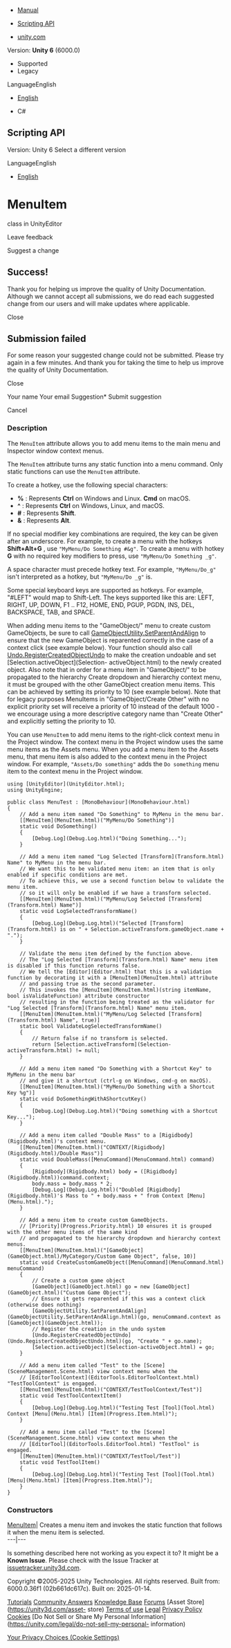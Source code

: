 [ ]()

  * [Manual](../Manual/index.html)
  * [Scripting API](../ScriptReference/index.html)

  * [unity.com](https://unity.com/)

Version: **Unity 6** (6000.0)

  * Supported
  * Legacy

LanguageEnglish

  * [English]()

  * C#

[ ](https://docs.unity3d.com)

## Scripting API

Version: Unity 6 Select a different version

LanguageEnglish

  * [English]()

# MenuItem

class in UnityEditor

Leave feedback

Suggest a change

## Success!

Thank you for helping us improve the quality of Unity Documentation. Although
we cannot accept all submissions, we do read each suggested change from our
users and will make updates where applicable.

Close

## Submission failed

For some reason your suggested change could not be submitted. Please <a>try
again</a> in a few minutes. And thank you for taking the time to help us
improve the quality of Unity Documentation.

Close

Your name Your email Suggestion* Submit suggestion

Cancel

[ ]()

### Description

The `MenuItem` attribute allows you to add menu items to the main menu and
Inspector window context menus.

The `MenuItem` attribute turns any static function into a menu command. Only
static functions can use the `MenuItem` attribute.  
  
To create a hotkey, use the following special characters:

  * **%** : Represents **Ctrl** on Windows and Linux. **Cmd** on macOS.
  * **^** : Represents **Ctrl** on Windows, Linux, and macOS.
  * **#** : Represents **Shift**.
  * **&** : Represents **Alt**.

If no special modifier key combinations are required, the key can be given
after an underscore. For example, to create a menu with the hotkeys
**Shift+Alt+G** , use `"MyMenu/Do Something #&g"`. To create a menu with
hotkey **G** with no required key modifiers to press, use `"MyMenu/Do
Something _g"`.  
  
A space character must precede hotkey text. For example, `"MyMenu/Do_g"` isn't
interpreted as a hotkey, but `"MyMenu/Do _g"` is.  
  
Some special keyboard keys are supported as hotkeys. For example, "#LEFT"
would map to Shift-Left. The keys supported like this are: LEFT, RIGHT, UP,
DOWN, F1 .. F12, HOME, END, PGUP, PGDN, INS, DEL, BACKSPACE, TAB, and SPACE.  
  
When adding menu items to the "GameObject/" menu to create custom GameObjects,
be sure to call
[GameObjectUtility.SetParentAndAlign](GameObjectUtility.SetParentAndAlign.html)
to ensure that the new GameObject is reparented correctly in the case of a
context click (see example below). Your function should also call
[Undo.RegisterCreatedObjectUndo](Undo.RegisterCreatedObjectUndo.html) to make
the creation undoable and set [Selection.activeObject](Selection-
activeObject.html) to the newly created object. Also note that in order for a
menu item in "GameObject/" to be propagated to the hierarchy Create dropdown
and hierarchy context menu, it must be grouped with the other GameObject
creation menu items. This can be achieved by setting its priority to 10 (see
example below). Note that for legacy purposes MenuItems in "GameObject/Create
Other" with no explicit priority set will receive a priority of 10 instead of
the default 1000 - we encourage using a more descriptive category name than
"Create Other" and explicitly setting the priority to 10.  
  
You can use `MenuItem` to add menu items to the right-click context menu in
the Project window. The context menu in the Project window uses the same menu
items as the Assets menu. When you add a menu item to the Assets menu, that
menu item is also added to the context menu in the Project window. For
example, `"Assets/Do something"` adds the `Do something` menu item to the
context menu in the Project window.

    
    
    using [UnityEditor](UnityEditor.html);
    using UnityEngine;  
      
    public class MenuTest : [MonoBehaviour](MonoBehaviour.html)
    {
        // Add a menu item named "Do Something" to MyMenu in the menu bar.
        [[MenuItem](MenuItem.html)("MyMenu/Do Something")]
        static void DoSomething()
        {
            [Debug.Log](Debug.Log.html)("Doing Something...");
        }  
      
        // Add a menu item named "Log Selected [Transform](Transform.html) Name" to MyMenu in the menu bar.
        // We want this to be validated menu item: an item that is only enabled if specific conditions are met.
        // To achieve this, we use a second function below to validate the menu item.
        // so it will only be enabled if we have a transform selected.
        [[MenuItem](MenuItem.html)("MyMenu/Log Selected [Transform](Transform.html) Name")]
        static void LogSelectedTransformName()
        {
            [Debug.Log](Debug.Log.html)("Selected [Transform](Transform.html) is on " + Selection.activeTransform.gameObject.name + ".");
        }  
      
        // Validate the menu item defined by the function above.
        // The "Log Selected [Transform](Transform.html) Name" menu item is disabled if this function returns false.
        // We tell the [Editor](Editor.html) that this is a validation function by decorating it with a [MenuItem](MenuItem.html) attribute
        // and passing true as the second parameter.
        // This invokes the [MenuItem](MenuItem.html)(string itemName, bool isValidateFunction) attribute constructor
        // resulting in the function being treated as the validator for "Log Selected [Transform](Transform.html) Name" menu item.
        [[MenuItem](MenuItem.html)("MyMenu/Log Selected [Transform](Transform.html) Name", true)]
        static bool ValidateLogSelectedTransformName()
        {
            // Return false if no transform is selected.
            return [Selection.activeTransform](Selection-activeTransform.html) != null;
        }  
      
        // Add a menu item named "Do Something with a Shortcut Key" to MyMenu in the menu bar
        // and give it a shortcut (ctrl-g on Windows, cmd-g on macOS).
        [[MenuItem](MenuItem.html)("MyMenu/Do Something with a Shortcut Key %g")]
        static void DoSomethingWithAShortcutKey()
        {
            [Debug.Log](Debug.Log.html)("Doing something with a Shortcut Key...");
        }  
      
        // Add a menu item called "Double Mass" to a [Rigidbody](Rigidbody.html)'s context menu.
        [[MenuItem](MenuItem.html)("CONTEXT/[Rigidbody](Rigidbody.html)/Double Mass")]
        static void DoubleMass([MenuCommand](MenuCommand.html) command)
        {
            [Rigidbody](Rigidbody.html) body = ([Rigidbody](Rigidbody.html))command.context;
            body.mass = body.mass * 2;
            [Debug.Log](Debug.Log.html)("Doubled [Rigidbody](Rigidbody.html)'s Mass to " + body.mass + " from Context [Menu](Menu.html).");
        }  
      
        // Add a menu item to create custom GameObjects.
        // [Priority](Progress.Priority.html) 10 ensures it is grouped with the other menu items of the same kind
        // and propagated to the hierarchy dropdown and hierarchy context menus.
        [[MenuItem](MenuItem.html)("[GameObject](GameObject.html)/MyCategory/Custom Game Object", false, 10)]
        static void CreateCustomGameObject([MenuCommand](MenuCommand.html) menuCommand)
        {
            // Create a custom game object
            [GameObject](GameObject.html) go = new [GameObject](GameObject.html)("Custom Game Object");
            // Ensure it gets reparented if this was a context click (otherwise does nothing)
            [GameObjectUtility.SetParentAndAlign](GameObjectUtility.SetParentAndAlign.html)(go, menuCommand.context as [GameObject](GameObject.html));
            // Register the creation in the undo system
            [Undo.RegisterCreatedObjectUndo](Undo.RegisterCreatedObjectUndo.html)(go, "Create " + go.name);
            [Selection.activeObject](Selection-activeObject.html) = go;
        }  
      
        // Add a menu item called "Test" to the [Scene](SceneManagement.Scene.html) view context menu when the
        // [EditorToolContext](EditorTools.EditorToolContext.html) "TestToolContext" is engaged.
        [[MenuItem](MenuItem.html)("CONTEXT/TestToolContext/Test")]
        static void TestToolContextItem()
        {
            [Debug.Log](Debug.Log.html)("Testing Test [Tool](Tool.html) Context [Menu](Menu.html) [Item](Progress.Item.html)");
        }  
      
        // Add a menu item called "Test" to the [Scene](SceneManagement.Scene.html) view context menu when the
        // [EditorTool](EditorTools.EditorTool.html) "TestTool" is engaged.
        [[MenuItem](MenuItem.html)("CONTEXT/TestTool/Test")]
        static void TestToolItem()
        {
            [Debug.Log](Debug.Log.html)("Testing Test [Tool](Tool.html) [Menu](Menu.html) [Item](Progress.Item.html)");
        }
    }

### Constructors

[MenuItem](MenuItem-ctor.html)| Creates a menu item and invokes the static
function that follows it when the menu item is selected.  
---|---  
  
Is something described here not working as you expect it to? It might be a
**Known Issue**. Please check with the Issue Tracker at
[issuetracker.unity3d.com](https://issuetracker.unity3d.com).

Copyright ©2005-2025 Unity Technologies. All rights reserved. Built from:
6000.0.36f1 (02b661dc617c). Built on: 2025-01-14.

[Tutorials](https://unity3d.com/learn) [Community
Answers](https://answers.unity3d.com) [Knowledge
Base](https://support.unity3d.com/hc/en-us)
[Forums](https://forum.unity3d.com) [Asset Store](https://unity3d.com/asset-
store) [Terms of use](https://docs.unity3d.com/Manual/TermsOfUse.html)
[Legal](https://unity.com/legal) [Privacy
Policy](https://unity.com/legal/privacy-policy)
[Cookies](https://unity.com/legal/cookie-policy) [Do Not Sell or Share My
Personal Information](https://unity.com/legal/do-not-sell-my-personal-
information)

[Your Privacy Choices (Cookie Settings)](javascript:void\(0\);)

